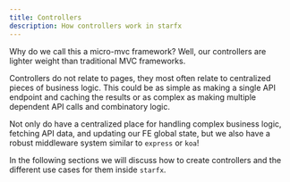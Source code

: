 ```yaml
---
title: Controllers
description: How controllers work in starfx
---
```


Why do we call this a micro-mvc framework? Well, our controllers are lighter
weight than traditional MVC frameworks.

Controllers do not relate to pages, they most often relate to centralized pieces
of business logic. This could be as simple as making a single API endpoint and
caching the results or as complex as making multiple dependent API calls and
combinatory logic.

Not only do have a centralized place for handling complex business logic,
fetching API data, and updating our FE global state, but we also have a robust
middleware system similar to `express` or `koa`!

In the following sections we will discuss how to create controllers and the
different use cases for them inside `starfx`.

